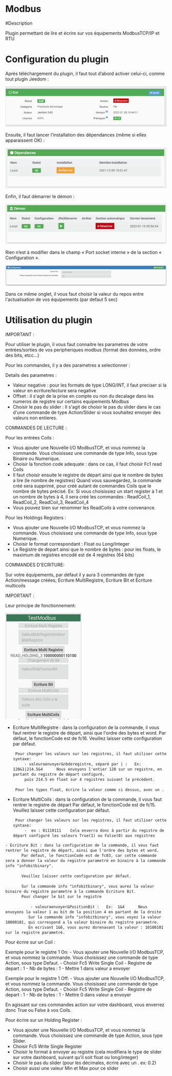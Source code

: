 # Modbus

#Description

Plugin permettant de lire et écrire sur vos équipements ModbusTCP/IP et RTU



# Configuration du plugin

Après téléchargement du plugin, il faut tout d’abord activer celui-ci, comme tout plugin Jeedom :

![config](../images/ModbusActiv.png)

Ensuite, il faut lancer l’installation des dépendances (même si elles apparaissent OK) :

![dependances](../images/ModbusDep.png)

Enfin, il faut démarrer le démon :

![demon](../images/ModbusDemon.png)

Rien n’est à modifier dans le champ « Port socket interne » de la section « Configuration ».

![socket](../images/ModbusConfig.png)

Dans ce même onglet, il vous faut choisir la valeur du repos entre l'actualisation de vos équipements (par defaut 5 sec)




# Utilisation du plugin


IMPORTANT :

Pour utiliser le plugin, il vous faut connaitre les parametres de votre entrées/sorties de vos peripheriques modbus (format des données, ordre des bits, etcc...)

Pour les commandes, il y a des parametres a selectionner :

Details des parametres :
- Valeur negative : pour les formats de type LONG/INT, il faut preciser si la valeur en ecriture/lecture sera negative
- Offset : il s'agit de la prise en compte ou non du decalage dans les numeros de registre sur certains equipements Modbus
- Choisir le pas du slider : Il s'agit de choisir le pas du slider dans le cas d'une commande de type Action/Slider si vous souhaitez envoyer des valeurs non entieres.




COMMANDES DE LECTURE :

Pour les entrées Coils :  
  - Vous ajouter une Nouvelle I/O ModbusTCP, et vous nommez la commande. Vous choisissez une commande de type Info, sous type Binaire ou Numerique.
  - Choisir la fonction code adequate : dans ce cas, il faut choisir Fc1 read Coils
  - Il faut choisir ensuite le registre de départ ainsi que le nombre de bytes a lire (le nombre de registres)
  Quand vous sauvegardez, la commande créé sera supprimé, pour créé autant de commandes Coils que le nombre de bytes précisé.
  Ex: Si vous choisissiez un start register à 1 et un nombre de bytes à 4, il sera créé les commandes : ReadCoil_1, ReadCoil_2, ReadCoil_3, ReadCoil_4
  - Vous pouvez bien sur renommer les ReadCoils à votre convenance.



  Pour les Holdings Registers :
  - Vous ajouter une Nouvelle I/O ModbusTCP, et vous nommez la commande. Vous choisissez une commande de type Info, sous type Numerique.
  - Choisir le format correspondant : Float ou Long/Integer
  - Le Registre de depart ainsi que le nombre de bytes : pour les floats, le maximum de registres encodé est de 4 registres (64 bits)



COMMANDES D'ECRITURE:

 Sur votre équipements, par défaut il y aura 3 commandes de type Action/message créées; Ecriture MultiRegistre, Ecriture Bit et Ecriture multicoils


IMPORTANT :


 Leur principe de fonctionnement:



![cmdEcritures](../images/modbusCmdsEcritures.png)




  - Ecriture MultiRegistre : dans la configuration de la commande, il vous faut rentrer le registre de départ, ainsi que l'ordre des bytes et word.
         Par défaut, le fonctionCode est de fc16. Veuillez laisser cette configuration par défaut.

         Pour changer les valeurs sur les registres, il faut utiliser cette syntaxe:
             - valeuraenvoyer&nbderegistre, séparé par | :   Ex:  120&1|214.5&4      Nous envoyons l'entier 120 sur un registre, en partant du registre de départ configuré,
             puis 214.5 en float sur 4 registres suivant le précédent.

         Pour les types float, écrire la valeur comme ci dessus, avec un .


   - Ecriture MultiCoils : dans la configuration de la commande, il vous faut rentrer le registre de départ
          Par défaut, le fonctionCode est de fc15. Veuillez laisser cette configuration par défaut.

          Pour changer les valeurs sur les registres, il faut utiliser cette syntaxe:
              -  ex : 01110111    Cela enverra donc à partir du registre de départ configuré les valeurs True(1) ou False(0) aux registres


    - Ecriture Bit : dans la configuration de la commande, il vous faut rentrer le registre de départ, ainsi que l'ordre des bytes et word.
           Par défaut, le fonctionCode est de fc03, car cette commande sera a donner la valeur du registre parametré en binaire à la commande info "infobitbinary".

           Veuillez laisser cette configuration par défaut.

           Sur la commande info "infobitbinary", vous aurez la valeur binaire du registre parametre à la commande Ecriture Bit.
           Pour changer le bit sur le registre

               - valeuraenvoyer&PositionBit :   Ex:  1&4      Nous envoyons la valeur 1 au bit de la position 4 en partant de la droite
              Sur la commande info "infobitbinary", vous voyez la valeur 10000101, qui correspond a la valeur binaire du registre parametre.
              En ecrivant 1&6, vous aurez dorenavant la valeur : 10100101 sur le registre parametré.








Pour écrire sur un Coil :

  Exemple pour le registre 1 On:
    - Vous ajouter une Nouvelle I/O ModbusTCP, et vous nommez la commande. Vous choisissez une commande de type Action, sous type Defaut.
    - Choisir Fc5 Write Single Coil
    - Registre de depart : 1
    - Nb de bytes : 1
    - Mettre 1 dans valeur a envoyer

  Exemple pour le registre 1 Off:
    - Vous ajouter une Nouvelle I/O ModbusTCP, et vous nommez la commande. Vous choisissez une commande de type Action, sous type Defaut.
    - Choisir Fc5 Write Single Coil
    - Registre de depart : 1
    - Nb de bytes : 1
    - Mettre 0 dans valeur a envoyer


En agissant sur ces commandes action sur votre dashboard, vous enverrez donc True ou False à vos Coils.




Pour écrire sur un Holding Register :

   - Vous ajouter une Nouvelle I/O ModbusTCP, et vous nommez la commande. Vous choisissez une commande de type Action, sous type Slider.
   - Choisir Fc5 Write Single Register
   - Choisir le format à envoyer au registre (cela modifiera le type de slider sur votre dashboard, suivant qu'il soit float ou long/integer)
   - Choisir le pas du slider (pour les décimales, écrire avec un .   ex: 0.2)
   - Choisir aussi une valeur Min et Max pour ce slider

